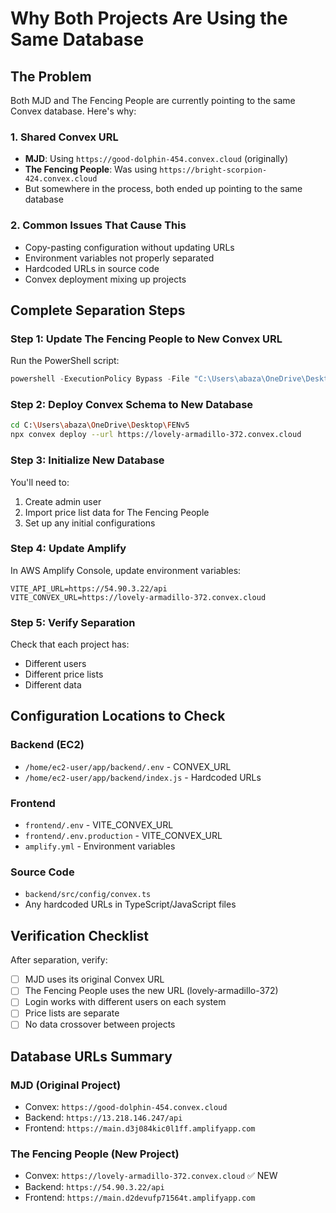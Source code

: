 # Why Both Projects Are Using the Same Database

## The Problem
Both MJD and The Fencing People are currently pointing to the same Convex database. Here's why:

### 1. **Shared Convex URL**
- **MJD**: Using `https://good-dolphin-454.convex.cloud` (originally)
- **The Fencing People**: Was using `https://bright-scorpion-424.convex.cloud` 
- But somewhere in the process, both ended up pointing to the same database

### 2. **Common Issues That Cause This**
- Copy-pasting configuration without updating URLs
- Environment variables not properly separated
- Hardcoded URLs in source code
- Convex deployment mixing up projects

## Complete Separation Steps

### Step 1: Update The Fencing People to New Convex URL
Run the PowerShell script:
```powershell
powershell -ExecutionPolicy Bypass -File "C:\Users\abaza\OneDrive\Desktop\FENv5\UPDATE-CONVEX-URL-COMPLETE.ps1"
```

### Step 2: Deploy Convex Schema to New Database
```bash
cd C:\Users\abaza\OneDrive\Desktop\FENv5
npx convex deploy --url https://lovely-armadillo-372.convex.cloud
```

### Step 3: Initialize New Database
You'll need to:
1. Create admin user
2. Import price list data for The Fencing People
3. Set up any initial configurations

### Step 4: Update Amplify
In AWS Amplify Console, update environment variables:
```
VITE_API_URL=https://54.90.3.22/api
VITE_CONVEX_URL=https://lovely-armadillo-372.convex.cloud
```

### Step 5: Verify Separation
Check that each project has:
- Different users
- Different price lists
- Different data

## Configuration Locations to Check

### Backend (EC2)
- `/home/ec2-user/app/backend/.env` - CONVEX_URL
- `/home/ec2-user/app/backend/index.js` - Hardcoded URLs

### Frontend
- `frontend/.env` - VITE_CONVEX_URL
- `frontend/.env.production` - VITE_CONVEX_URL
- `amplify.yml` - Environment variables

### Source Code
- `backend/src/config/convex.ts`
- Any hardcoded URLs in TypeScript/JavaScript files

## Verification Checklist

After separation, verify:
- [ ] MJD uses its original Convex URL
- [ ] The Fencing People uses the new URL (lovely-armadillo-372)
- [ ] Login works with different users on each system
- [ ] Price lists are separate
- [ ] No data crossover between projects

## Database URLs Summary

### MJD (Original Project)
- Convex: `https://good-dolphin-454.convex.cloud`
- Backend: `https://13.218.146.247/api`
- Frontend: `https://main.d3j084kic0l1ff.amplifyapp.com`

### The Fencing People (New Project)
- Convex: `https://lovely-armadillo-372.convex.cloud` ✅ NEW
- Backend: `https://54.90.3.22/api`
- Frontend: `https://main.d2devufp71564t.amplifyapp.com`